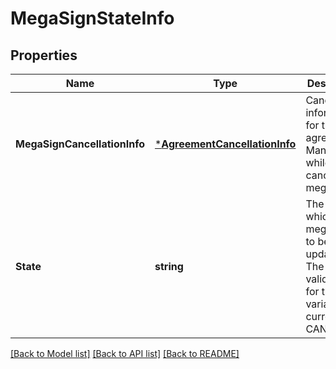 # MegaSignStateInfo

## Properties
Name | Type | Description | Notes
------------ | ------------- | ------------- | -------------
**MegaSignCancellationInfo** | [***AgreementCancellationInfo**](AgreementCancellationInfo.md) | Cancellation information for the agreement. Mandatory while cancelling a megaSign | [optional] [default to null]
**State** | **string** | The state to which the megaSign is to be updated. The only valid state for this variable is currently, CANCELLED | [default to null]

[[Back to Model list]](../README.md#documentation-for-models) [[Back to API list]](../README.md#documentation-for-api-endpoints) [[Back to README]](../README.md)


